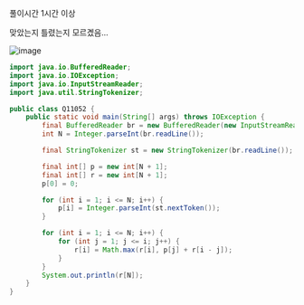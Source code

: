 
풀이시간 1시간 이상

맞았는지 틀렸는지 모르곘음...

![image](https://user-images.githubusercontent.com/82895809/196917882-c0278f47-5860-432d-9168-32b538ac3b07.png)

```java
import java.io.BufferedReader;
import java.io.IOException;
import java.io.InputStreamReader;
import java.util.StringTokenizer;

public class Q11052 {
	public static void main(String[] args) throws IOException {
		final BufferedReader br = new BufferedReader(new InputStreamReader(System.in));
		int N = Integer.parseInt(br.readLine());

		final StringTokenizer st = new StringTokenizer(br.readLine());

		final int[] p = new int[N + 1];
		final int[] r = new int[N + 1];
		p[0] = 0;

		for (int i = 1; i <= N; i++) {
			p[i] = Integer.parseInt(st.nextToken());
		}

		for (int i = 1; i <= N; i++) {
			for (int j = 1; j <= i; j++) {
				r[i] = Math.max(r[i], p[j] + r[i - j]);
			}
		}
		System.out.println(r[N]);
	}
}

```
